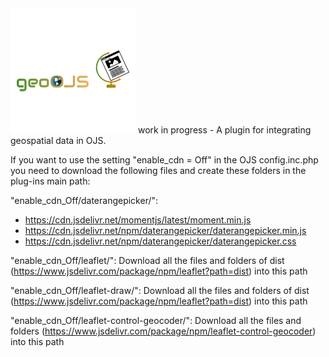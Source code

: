 <img src="logo.png" alt="Alt-Text" title="" />
<!---created here: https://www.freelogodesign.org/preview?lang=de&name=geoOJS%20OJS&logo=421f5b45-02da-4a66-90da-d213adc643b4--->
work in progress - A plugin for integrating geospatial data in OJS. 

If you want to use the setting "enable_cdn = Off" in the OJS config.inc.php you need to download the following files and create these folders in the plug-ins main path: 

"enable_cdn_Off/daterangepicker/": 
- https://cdn.jsdelivr.net/momentjs/latest/moment.min.js
- https://cdn.jsdelivr.net/npm/daterangepicker/daterangepicker.min.js
- https://cdn.jsdelivr.net/npm/daterangepicker/daterangepicker.css

"enable_cdn_Off/leaflet/":
Download all the files and folders of dist (https://www.jsdelivr.com/package/npm/leaflet?path=dist) into this path

"enable_cdn_Off/leaflet-draw/":
Download all the files and folders of dist (https://www.jsdelivr.com/package/npm/leaflet?path=dist) into this path

"enable_cdn_Off/leaflet-control-geocoder/":
Download all the files and folders (https://www.jsdelivr.com/package/npm/leaflet-control-geocoder) into this path 
